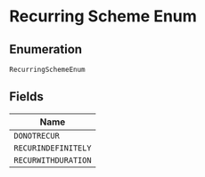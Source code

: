 
# Recurring Scheme Enum

## Enumeration

`RecurringSchemeEnum`

## Fields

| Name |
|  --- |
| `DONOTRECUR` |
| `RECURINDEFINITELY` |
| `RECURWITHDURATION` |


